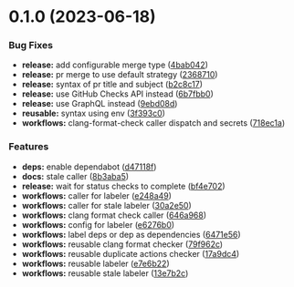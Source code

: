 # 0.1.0 (2023-06-18)


### Bug Fixes

* **release:** add configurable merge type ([4bab042](https://github.com/NathanaelGandhi/reusable-workflows/commit/4bab0422dcfbfbfb476f5baaecf25ecaddc31855))
* **release:** pr merge to use default strategy ([2368710](https://github.com/NathanaelGandhi/reusable-workflows/commit/23687107b7d874dc856e58b6685321b66a2f6d9a))
* **release:** syntax of pr title and subject ([b2c8c17](https://github.com/NathanaelGandhi/reusable-workflows/commit/b2c8c17f84b86becbdde33d635ec5d1d30835724))
* **release:** use GitHub Checks API instead ([6b7fbb0](https://github.com/NathanaelGandhi/reusable-workflows/commit/6b7fbb0386964a1e2e8cf9515ed18cf5d29f4dc1))
* **release:** use GraphQL instead ([9ebd08d](https://github.com/NathanaelGandhi/reusable-workflows/commit/9ebd08d982be0a074134d1832602cc0ea19d6b6c))
* **reusable:** syntax using env ([3f393c0](https://github.com/NathanaelGandhi/reusable-workflows/commit/3f393c05171d09e287a04fad55f29c99553794b6))
* **workflows:** clang-format-check caller dispatch and secrets ([718ec1a](https://github.com/NathanaelGandhi/reusable-workflows/commit/718ec1a2e88a788bd178d6bc4c4aed8ac3689165))


### Features

* **deps:** enable dependabot ([d47118f](https://github.com/NathanaelGandhi/reusable-workflows/commit/d47118f7b808d086ddf9b8f608d283299f2d28f8))
* **docs:** stale caller ([8b3aba5](https://github.com/NathanaelGandhi/reusable-workflows/commit/8b3aba54ec5aa2c9c138f1fa5a79e50c2a1b0520))
* **release:** wait for status checks to complete ([bf4e702](https://github.com/NathanaelGandhi/reusable-workflows/commit/bf4e70294805d78596d791eef6509a534dad837a))
* **workflows:** caller for labeler ([e248a49](https://github.com/NathanaelGandhi/reusable-workflows/commit/e248a493e7a74ba38008cc82539cde6836d7ed86))
* **workflows:** caller for stale labeler ([30a2e50](https://github.com/NathanaelGandhi/reusable-workflows/commit/30a2e508e077fe02748423dc7bb57f130c6b7b30))
* **workflows:** clang format check caller ([646a968](https://github.com/NathanaelGandhi/reusable-workflows/commit/646a968588bc973b16b97bdf6b4a585c6173fafa))
* **workflows:** config for labeler ([e6276b0](https://github.com/NathanaelGandhi/reusable-workflows/commit/e6276b009d136c7320f10ae43fda6cd9d7e259d3))
* **workflows:** label deps or dep as dependencies ([6471e56](https://github.com/NathanaelGandhi/reusable-workflows/commit/6471e5607fd1ff20ab58c8a61ac195fa4d6bed3a))
* **workflows:** reusable clang format checker ([79f962c](https://github.com/NathanaelGandhi/reusable-workflows/commit/79f962cb8971af719d4b684af873a92c6cf37045))
* **workflows:** reusable duplicate actions checker ([17a9dc4](https://github.com/NathanaelGandhi/reusable-workflows/commit/17a9dc44de99d8c232b48ccb5048fd00b61ddc05))
* **workflows:** reusable labeler ([e7e6b22](https://github.com/NathanaelGandhi/reusable-workflows/commit/e7e6b22ae7d5138b3283457c6acce5b01029f65f))
* **workflows:** reusable stale labeler ([13e7b2c](https://github.com/NathanaelGandhi/reusable-workflows/commit/13e7b2c708eb65c389008c31c849bcc28508a5b5))



